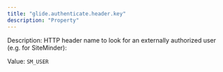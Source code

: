 ```yaml
---
title: "glide.authenticate.header.key"
description: "Property"
---
```


Description: HTTP header name to look for an externally authorized user (e.g. for SiteMinder):

Value: `SM_USER`